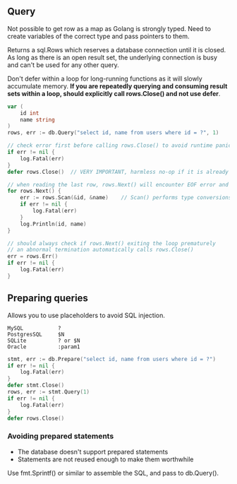## Query

Not possible to get row as a map as Golang is strongly typed. Need to create variables of the correct type and pass pointers to them.

Returns a sql.Rows which reserves a database connection until it is closed. As long as there is an open result set, the underlying connection is busy and can't be used for any other query.

Don't defer within a loop for long-running functions as it will slowly accumulate memory. **If you are repeatedly querying and consuming result sets within a loop, should explicitly call rows.Close() and not use defer**.

```go
var (
	id int
	name string
)
rows, err := db.Query("select id, name from users where id = ?", 1)

// check error first before calling rows.Close() to avoid runtime panic
if err != nil {
	log.Fatal(err)
}
defer rows.Close()  // VERY IMPORTANT, harmless no-op if it is already closed

// when reading the last row, rows.Next() will encounter EOF error and call rows.Close()
for rows.Next() {
	err := rows.Scan(&id, &name)    // Scan() performs type conversions behind the scenes
	if err != nil {
		log.Fatal(err)
	}
	log.Println(id, name)
}

// should always check if rows.Next() exiting the loop prematurely
// an abnormal termination automatically calls rows.Close()
err = rows.Err()
if err != nil {
	log.Fatal(err)
}
```

## Preparing queries

Allows you to use placeholders to avoid SQL injection.

```
MySQL           ?
PostgresSQL     $N
SQLite          ? or $N
Oracle          :param1
```

```go
stmt, err := db.Prepare("select id, name from users where id = ?")
if err != nil {
	log.Fatal(err)
}
defer stmt.Close()
rows, err := stmt.Query(1)
if err != nil {
	log.Fatal(err)
}
defer rows.Close()
```

### Avoiding prepared statements

- The database doesn't support prepared statements
- Statements are not reused enough to make them worthwhile

Use fmt.Sprintf() or similar to assemble the SQL, and pass to db.Query().
